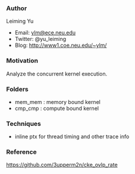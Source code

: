 ### Author
Leiming Yu
* Email: ylm@ece.neu.edu
* Twitter: @yu_leiming
* Blog: http://www1.coe.neu.edu/~ylm/

### Motivation
Analyze the concurrent kernel execution.

### Folders
* mem_mem : memory bound kernel 
* cmp_cmp : compute bound kernel

### Techniques
* inline ptx for thread timing and other trace info


### Reference
https://github.com/3upperm2n/cke_ovlp_rate
